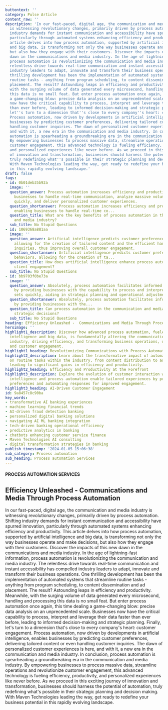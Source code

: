 ```yaml
---
buttontext: ''
category: Pulse Article
content_raw: ''
description: 'In our fast-paced, digital age, the communication and media industry
  is witnessing revolutionary changes, primarily driven by process automation. Shifting
  industry demands for instant communication and accessibility have spurred innovation,
  particularly through automated systems enhancing efficiency and productivity. This
  article delves into how process automation, supported by artificial intelligence
  and big data, is transforming not only the way businesses operate and make decisions,
  but also how they engage with their customers. Discover the impacts of this new
  dawn in the communications and media industry. In the age of lightning-fast information,
  process automation is revolutionizing the communication and media industry. The
  relentless drive towards real-time communication and instant accessibility has compelled
  industry leaders to adapt, innovate and transform their business operations. One
  thrilling development has been the implementation of automated systems that streamline
  routine tasks - anything from program scheduling, to content dissemination and ad
  placement. The result? Astounding leaps in efficiency and productivity. Meanwhile,
  with the surging volume of data generated every microsecond, handling and processing
  this data is no small feat. But enter process automation once again, this time dealing
  a game-changing blow: precise data analysis on an unprecedented scale. Businesses
  now have the critical capability to process, interpret and leverage their data faster
  than ever before, leading to informed decision-making and strategic planning. Finally,
  let''s turn to a dimension that''s close to every company''s heart: customer engagement.
  Process automation, now driven by developments in artificial intelligence, enables
  businesses by predicting customer preferences, delivering tailored content or even
  handling customer inquiries. The dawn of personalized customer experiences is here,
  and with it, a new era in the communication and media industry. In conclusion, process
  automation is spearheading a groundbreaking era in the communication and media industry.
  By empowering businesses to process massive data, streamline operations and revolutionize
  customer engagement, this advanced technology is fueling efficiency, productivity,
  and personalized experiences like never before. As we proceed in this exciting journey
  of innovation and transformation, businesses should harness the potential of automation,
  truly redefining what''s possible in their strategic planning and decision making.
  With Maven Technologies leading the way, get ready to redefine your business potential
  in this rapidly evolving landscape.'
draft: false
faqs:
- id: 0b01deb35b92a
  image: ''
  question_answer: Process automation increases efficiency and productivity, enabling
    businesses to handle real-time communication, analyze massive volumes of data
    quickly, and deliver personalized customer experiences.
  question_shortanswer: Process automation increases efficiency and productivity,
    enabling businesses to handle real-time co...
  question_title: What are the key benefits of process automation in the communications
    and media industry?
  sub_title: No Stupid Questions
- id: 1069368a881aa
  image: ''
  question_answer: Artificial intelligence predicts customer preferences and behaviors,
    allowing for the creation of tailored content and the efficient handling of customer
    inquiries, thus improving overall customer engagement.
  question_shortanswer: Artificial intelligence predicts customer preferences and
    behaviors, allowing for the creation of ta...
  question_title: How does artificial intelligence enhance process automation for
    client engagement?
  sub_title: No Stupid Questions
- id: bb9703f0be73a
  image: ''
  question_answer: Absolutely, process automation facilitates informed decision-making
    by providing businesses with the capability to process and interpret large data
    sets quickly, aiding in strategic planning and operational adjustments.
  question_shortanswer: Absolutely, process automation facilitates informed decision-making
    by providing businesses with the...
  question_title: Can process automation in the communication and media industry influence
    strategic decisions?
  sub_title: No Stupid Questions
heading: Efficiency Unleashed -  Communications and Media Through Process Automation
heroimage: ''
highlight1_description: Discover how advanced process automation, fueled by artificial
  intelligence and big data, is fundamentally altering the communications and media
  industry, driving efficiency, and transforming business operations, decision-making,
  and customer engagement.
highlight1_heading: Revolutionizing Communications with Process Automation
highlight2_description: Learn about the transformative impact of automated systems
  on routine tasks within the industry, from content distribution to ad placements,
  leading to significant gains in efficiency and productivity.
highlight2_heading: Efficiency and Productivity at the Forefront
highlight3_description: Explore the evolution of customer interaction where artificial
  intelligence and process automation enable tailored experiences by predicting customer
  preferences and automating responses for improved engagement.
highlight3_heading: AI-Driven Customer Engagement
id: 9a8457c8c90ba
key_words:
- transformative AI banking experiences
- machine learning financial trends
- AI-driven fraud detection banking
- personalized digital banking solutions
- navigating AI ML banking integration
- tech-driven banking operational efficiency
- predictive analytics in banking
- chatbots enhancing customer service finance
- Maven Technologies AI consulting
- digital transformation strategies in banking
publish_timestamp: '2024-01-05 15:06:38'
sub_category: Process automation
sub_heading: Process automation Services
---
```


#### PROCESS AUTOMATION SERVICES
## Efficiency Unleashed -  Communications and Media Through Process Automation
In our fast-paced, digital age, the communication and media industry is witnessing revolutionary changes, primarily driven by process automation. Shifting industry demands for instant communication and accessibility have spurred innovation, particularly through automated systems enhancing efficiency and productivity. This article delves into how process automation, supported by artificial intelligence and big data, is transforming not only the way businesses operate and make decisions, but also how they engage with their customers. Discover the impacts of this new dawn in the communications and media industry. In the age of lightning-fast information, process automation is revolutionizing the communication and media industry. The relentless drive towards real-time communication and instant accessibility has compelled industry leaders to adapt, innovate and transform their business operations. One thrilling development has been the implementation of automated systems that streamline routine tasks - anything from program scheduling, to content dissemination and ad placement. The result? Astounding leaps in efficiency and productivity. Meanwhile, with the surging volume of data generated every microsecond, handling and processing this data is no small feat. But enter process automation once again, this time dealing a game-changing blow: precise data analysis on an unprecedented scale. Businesses now have the critical capability to process, interpret and leverage their data faster than ever before, leading to informed decision-making and strategic planning. Finally, let's turn to a dimension that's close to every company's heart: customer engagement. Process automation, now driven by developments in artificial intelligence, enables businesses by predicting customer preferences, delivering tailored content or even handling customer inquiries. The dawn of personalized customer experiences is here, and with it, a new era in the communication and media industry. In conclusion, process automation is spearheading a groundbreaking era in the communication and media industry. By empowering businesses to process massive data, streamline operations and revolutionize customer engagement, this advanced technology is fueling efficiency, productivity, and personalized experiences like never before. As we proceed in this exciting journey of innovation and transformation, businesses should harness the potential of automation, truly redefining what's possible in their strategic planning and decision making. With Maven Technologies leading the way, get ready to redefine your business potential in this rapidly evolving landscape.